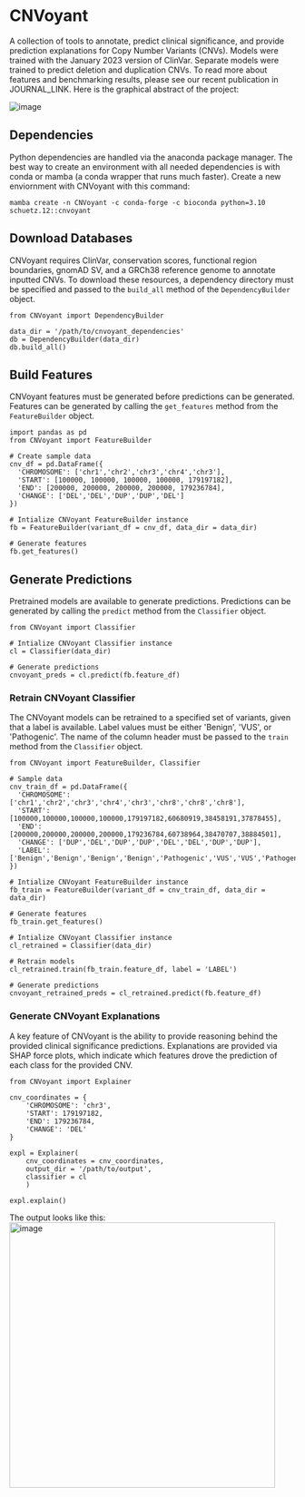 # CNVoyant
A collection of tools to annotate, predict clinical significance, and provide prediction explanations for Copy Number Variants (CNVs). Models were trained with the January 2023 version of ClinVar. Separate models were trained to predict deletion and duplication CNVs. To read more about features and benchmarking results, please see our recent publication in JOURNAL_LINK. Here is the graphical abstract of the project:

![image](https://github.com/nch-igm/CNVoyant/assets/72405035/2b97d807-6817-4916-b089-548088684036)

## Dependencies
Python dependencies are handled via the anaconda package manager. The best way to create an environment with all needed dependencies is with conda or mamba (a conda wrapper that runs much faster). Create a new enviornment with CNVoyant with this command:
```
mamba create -n CNVoyant -c conda-forge -c bioconda python=3.10 schuetz.12::cnvoyant
```

## Download Databases
CNVoyant requires ClinVar, conservation scores, functional region boundaries, gnomAD SV, and a GRCh38 reference genome to annotate inputted CNVs. To download these resources, a dependency directory must be specified and passed to the `build_all` method of the  `DependencyBuilder` object.
```
from CNVoyant import DependencyBuilder

data_dir = '/path/to/cnvoyant_dependencies'
db = DependencyBuilder(data_dir)
db.build_all()
```

## Build Features
CNVoyant features must be generated before predictions can be generated. Features can be generated by calling the `get_features` method from the `FeatureBuilder` object.
```
import pandas as pd
from CNVoyant import FeatureBuilder

# Create sample data
cnv_df = pd.DataFrame({
  'CHROMOSOME': ['chr1','chr2','chr3','chr4','chr3'],
  'START': [100000, 100000, 100000, 100000, 179197182],
  'END': [200000, 200000, 200000, 200000, 179236784],
  'CHANGE': ['DEL','DEL','DUP','DUP','DEL']
})

# Intialize CNVoyant FeatureBuilder instance
fb = FeatureBuilder(variant_df = cnv_df, data_dir = data_dir)

# Generate features
fb.get_features()
```

## Generate Predictions
Pretrained models are available to generate predictions. Predictions can be generated by calling the `predict` method from the `Classifier` object.
```
from CNVoyant import Classifier

# Intialize CNVoyant Classifier instance
cl = Classifier(data_dir)

# Generate predictions
cnvoyant_preds = cl.predict(fb.feature_df)
```

### Retrain CNVoyant Classifier
The CNVoyant models can be retrained to a specified set of variants, given that a label is available. Label values must be either 'Benign', 'VUS', or 'Pathogenic'. The name of the column header must be passed to the `train` method from the `Classifier` object.
```
from CNVoyant import FeatureBuilder, Classifier

# Sample data
cnv_train_df = pd.DataFrame({
  'CHROMOSOME': ['chr1','chr2','chr3','chr4','chr3','chr8','chr8','chr8'],
  'START': [100000,100000,100000,100000,179197182,60680919,38458191,37878455],
  'END': [200000,200000,200000,200000,179236784,60738964,38470707,38884501],
  'CHANGE': ['DUP','DEL','DUP','DUP','DEL','DEL','DUP','DUP'],
  'LABEL': ['Benign','Benign','Benign','Benign','Pathogenic','VUS','VUS','Pathogenic']
})

# Intialize CNVoyant FeatureBuilder instance
fb_train = FeatureBuilder(variant_df = cnv_train_df, data_dir = data_dir)

# Generate features
fb_train.get_features()

# Intialize CNVoyant Classifier instance
cl_retrained = Classifier(data_dir)

# Retrain models
cl_retrained.train(fb_train.feature_df, label = 'LABEL')

# Generate predictions
cnvoyant_retrained_preds = cl_retrained.predict(fb.feature_df)
```

### Generate CNVoyant Explanations
A key feature of CNVoyant is the ability to provide reasoning behind the provided clinical significance predictions. Explanations are provided via SHAP force plots, which indicate which features drove the prediction of each class for the provided CNV.
```
from CNVoyant import Explainer

cnv_coordinates = {
    'CHROMOSOME': 'chr3',
    'START': 179197182,
    'END': 179236784,
    'CHANGE': 'DEL'
}

expl = Explainer(
    cnv_coordinates = cnv_coordinates,
    output_dir = '/path/to/output',
    classifier = cl
    )

expl.explain()
```
The output looks like this:<br>
<img width="468" alt="image" src="https://github.com/nch-igm/CNVoyant/assets/72405035/f8342f0a-2c14-4108-b4df-dd9fffe7ba77">

